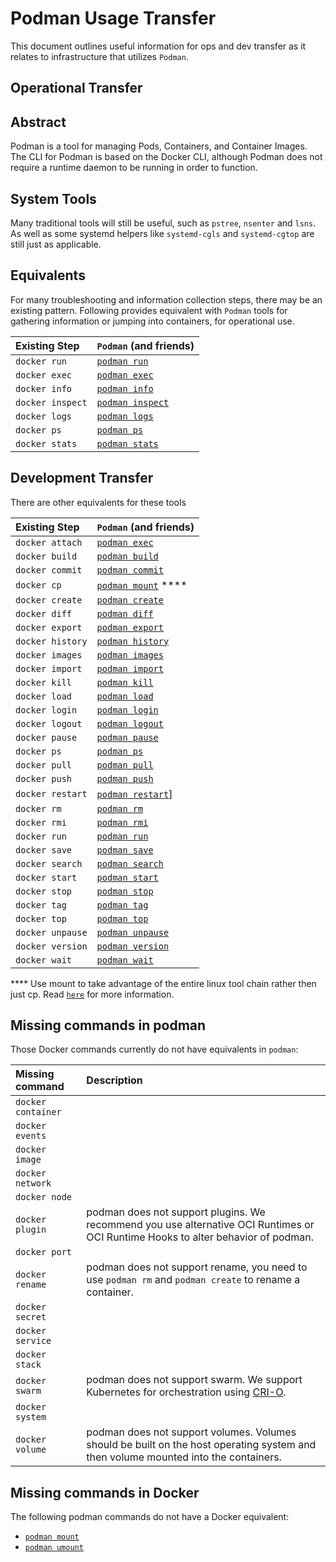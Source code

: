 # Podman Usage Transfer

This document outlines useful information for ops and dev transfer as it relates to infrastructure that utilizes `Podman`.

## Operational Transfer

## Abstract

Podman is a tool for managing Pods, Containers, and Container Images.  The CLI
for Podman is based on the Docker CLI, although Podman does not require a
runtime daemon to be running in order to function.

## System Tools

Many traditional tools will still be useful, such as `pstree`, `nsenter` and `lsns`.
As well as some systemd helpers like `systemd-cgls` and `systemd-cgtop` are still just as applicable.

## Equivalents

For many troubleshooting and information collection steps, there may be an existing pattern.
Following provides equivalent with `Podman` tools for gathering information or jumping into containers, for operational use.

| Existing Step | `Podman` (and friends) |
| :--- | :--- |
| `docker run`  | [`podman run`](./docs/podman-run.1.md) |
| `docker exec` | [`podman exec`](./docs/podman-exec.1.md) |
| `docker info` | [`podman info`](./docs/podman-info.1.md)  |
| `docker inspect` | [`podman inspect`](./docs/podman-inspect.1.md)       |
| `docker logs` | [`podman logs`](./docs/podman-logs.1.md)                 |
| `docker ps`   | [`podman ps`](./docs/podman-ps.1.md) |
| `docker stats`| [`podman stats`](./docs/podman-stats.1.md)|

## Development Transfer

There are other equivalents for these tools

| Existing Step | `Podman` (and friends) |
| :--- | :--- |
| `docker attach`  | [`podman exec`](./docs/podman-attach.1.md)      |
| `docker build`   | [`podman build`](./docs/podman-build.1.md)      |
| `docker commit`  | [`podman commit`](./docs/podman-commit.1.md)    |
| `docker cp`      | [`podman mount`](./docs/podman-cp.1.md) ****    |
| `docker create`  | [`podman create`](./docs/podman-create.1.md)    |
| `docker diff`    | [`podman diff`](./docs/podman-diff.1.md)        |
| `docker export`  | [`podman export`](./docs/podman-export.1.md)    |
| `docker history` | [`podman history`](./docs/podman-history.1.md)  |
| `docker images`  | [`podman images`](./docs/podman-images.1.md)    |
| `docker import`  | [`podman import`](./docs/podman-import.1.md)    |
| `docker kill`    | [`podman kill`](./docs/podman-kill.1.md)        |
| `docker load`    | [`podman load`](./docs/podman-load.1.md)        |
| `docker login`   | [`podman login`](./docs/podman-login.1.md)      |
| `docker logout`  | [`podman logout`](./docs/podman-logout.1.md)    |
| `docker pause`   | [`podman pause`](./docs/podman-pause.1.md)      |
| `docker ps`      | [`podman ps`](./docs/podman-ps.1.md)            |
| `docker pull`    | [`podman pull`](./docs/podman-pull.1.md)        |
| `docker push`    | [`podman push`](./docs/podman-push.1.md)        |
| `docker restart` | [`podman restart`](./docs/podman-restart.1.md)] |
| `docker rm`      | [`podman rm`](./docs/podman-rm.1.md)            |
| `docker rmi`     | [`podman rmi`](./docs/podman-rmi.1.md)          |
| `docker run`     | [`podman run`](./docs/podman-run.1.md)          |
| `docker save`    | [`podman save`](./docs/podman-save.1.md)        |
| `docker search`  | [`podman search`](./docs/podman-search.1.md)    |
| `docker start`   | [`podman start`](./docs/podman-start.1.md)      |
| `docker stop`    | [`podman stop`](./docs/podman-stop.1.md)        |
| `docker tag`     | [`podman tag`](./docs/podman-tag.1.md)          |
| `docker top`     | [`podman top`](./docs/podman-top.1.md)          |
| `docker unpause` | [`podman unpause`](./docs/podman-unpause.1.md)  |
| `docker version` | [`podman version`](./docs/podman-version.1.md)  |
| `docker wait`    | [`podman wait`](./docs/podman-wait.1.md)        |

**** Use mount to take advantage of the entire linux tool chain rather then just cp.  Read [`here`](./docs/podman-cp.1.md) for more information.

## Missing commands in podman

Those Docker commands currently do not have equivalents in `podman`:

| Missing command | Description|
| :--- | :--- |
| `docker container`||
| `docker events`   ||
| `docker image`    ||
| `docker network`  ||
| `docker node`     ||
| `docker plugin`   |podman does not support plugins.  We recommend you use alternative OCI Runtimes or OCI Runtime Hooks to alter behavior of podman.|
| `docker port`     ||
| `docker rename`   | podman does not support rename, you need to use `podman rm` and  `podman create` to rename a container.|
| `docker secret`   ||
| `docker service`  ||
| `docker stack`    ||
| `docker swarm`    | podman does not support swarm.  We support Kubernetes for orchestration using [CRI-O](https://github.com/kubernetes-incubator/cri-o).|
| `docker system`   ||
| `docker volume`   | podman does not support volumes.  Volumes should be built on the host operating system and then volume mounted into the containers.|

## Missing commands in Docker

The following podman commands do not have a Docker equivalent:

* [`podman mount`](./docs/podman-mount.1.md)
* [`podman umount`](./docs/podman-umount.1.md)
